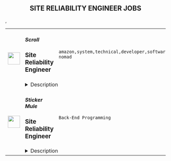 <div align="center"><h2>SITE RELIABILITY ENGINEER JOBS</h2></div><table><tr>
                <td width="100" height="100" rowspan="2">
                    <img src="https://remoteok.com/assets/img/jobs/ec9b68a1022ff24dbd298624cf2bfd8d1677136522.peg" width="38px" height="auto">
                </td>
                <td width="300">
                    <h5>Scroll</h5>
                    <h3>Site Reliability Engineer</h3>
                </td>
                <td width="300">
                    <code>amazon,system,technical,developer,software,growth,devops,cloud,node,operational,reliability,healthcare,engineer,engineering,digital nomad</code>
                </td>
                <td width="200">
                <text>2 days ago</text>
                </td>
                <td width="100" rowspan="2">
                <a href="https://remoteOK.com/remote-jobs/remote-site-reliability-engineer-scroll-198829" align="right" target="_blank">Apply</a>
                </td>
            </tr>
            <tr>
                <td colspan="3">
                <details><summary>Description</summary>
                At Scroll, we are building a fully EVM-compatible zkRollup based on a zkEVM. This is a complex system with multiple components including a sequencer node (go-ethereum fork), prover nodes (aka rollers), a roller manager, a bridge, etc.<p>We are looking for a Site Reliability Engineer to help Scroll provide awesome user and developer experience. Your responsibilities will involve deploying and maintaining a complex set of services, solving and preventing issues, as well as developing and automating processes.</p><p>This is a <b>remote</b> <b>position</b>. However, we are mainly looking for applicants <b>based in Europe.</b></p><p></p><h3><b>Job Duties</b></h3><br><ul>
<li align="left">Deploy updates and fixes to the Scroll infrastructure.</li>
<li align="left">Investigate and resolve technical issues.</li>
<li align="left">Implement system-wide monitoring, incident detection, and incident response.</li>
<li align="left">Improve operational processes (such as deployments, upgrades) to make them as boring as possible.</li>
<li align="left">Design and automate processes for deployment, system troubleshooting and maintenance, and incident response.</li>
<li align="left">Develop tools to make interaction with our contracts and services easier for Scroll developers.</li>
</ul><br><h3><b>Qualifications</b></h3><br><ul>
<li align="left">Work experience as a DevOps Engineer or similar software engineering role.</li>
<li align="left">Experience with cloud providers such as Amazon AWS.</li>
<li align="left">Working knowledge of databases and SQL.</li>
<li align="left">Experience with Jenkins and Docker.</li>
<li align="left">Some experience with blockchain systems.</li>
<li align="left">Good (async) communication skills and ability to work with a globally distributed multicultural team.</li>
</ul><br><h3><b>Preferred Qualifications</b></h3><br><ul>
<li align="left">Experience working with Golang.</li>
<li align="left">Experience working with the go-ethereum codebase.</li>
<li align="left">Experience optimizing and debugging high performance systems that require high availability.</li>
<li align="left">Security-first mindset, ability to anticipate and prevent malicious access across our stack.</li>
</ul><br><h3><b>Benefits</b></h3><br><ul>
<li align="left">Work from anywhere with flexible hours</li>
<li align="left">Generous paid time off</li>
<li align="left">Home office set up</li>
<li align="left">Annual growth budget</li>
<li align="left">Coworking membership allowance</li>
<li align="left">Private healthcare in selected countries</li>
<li align="left">Competitive salary package</li>
</ul><br/><br/>Please mention the word **STIRRINGLY** and tag RMjA5LjIyMi4yMS42Mg== when applying to show you read the job post completely (#RMjA5LjIyMi4yMS42Mg==). This is a beta feature to avoid spam applicants. Companies can search these words to find applicants that read this and see they're human.
                </details>
                </td>
            </tr>,<tr>
                <td width="100" height="100" rowspan="2">
                    <img src="https://wwr-pro.s3.amazonaws.com/logos/0082/0772/logo.gif" width="38px" height="auto">
                </td>
                <td width="300">
                    <h5>Sticker Mule</h5>
                    <h3> Site Reliability Engineer</h3>
                </td>
                <td width="300">
                    <code>Back-End Programming</code>
                </td>
                <td width="200">
                <text>126 days ago</text>
                </td>
                <td width="100" rowspan="2">
                <a href="https://weworkremotely.com/remote-jobs/sticker-mule-site-reliability-engineer-1" align="right" target="_blank">Apply</a>
                </td>
            </tr>
            <tr>
                <td colspan="3">
                <details><summary>Description</summary>
                <img src="https://we-work-remotely.imgix.net/logos/0082/0772/logo.gif?ixlib=rails-4.0.0&w=50&h=50&dpr=2&fit=fill&auto=compress" />

<p>
  <strong>Headquarters:</strong> New York, NY
    <br /><strong>URL:</strong> <a href="https://www.stickermule.com">https://www.stickermule.com</a>
</p>

<div>
<strong>About Sticker Mule</strong><br>Sticker Mule is the Internet's most "kick ass" brand. We are privately-owned, profitable, and powered by a globally distributed team that enjoys building happy customer experience at the highest technical standards. Our software team operates from 17 countries, and we're always looking for more exceptional engineers.</div><div>
<br><br>The SRE team is responsible for building, maintaining and securing our services infrastructure, while participating in the weekly on-call schedule.</div><div><a href="https://www.stickermule.com/about"><strong><br>See more about our teams here</strong></a></div><div><strong><br>We offer</strong></div><ol>
<li>Remote work with flexible schedules</li>
<li>A privately owned, low-stress culture</li>
<li>A fun "no bullshit" work environment</li>
</ol><div><strong><br>We like you to know</strong></div><ol>
<li>Docker</li>
<li>Kubernetes</li>
<li>GCP</li>
<li>AWS</li>
<li>Go</li>
<li>Postgres</li>
<li>Redis</li>
<li>Familiarity with JavaScript</li>
<li>Excellent communication skills (English)</li>
<li>Degree in Computer Science or equivalent practical experience</li>
</ol><div><strong><br>Challenges</strong></div><ol>
<li>Build CI and CD pipelines</li>
<li>Optimize and scale workloads</li>
<li>Secure containers and web services</li>
</ol><div><strong><br>Compensation and benefits</strong></div><ol>
<li>Salary: $135k+ based on experience</li>
<li>$20,000 signing bonus</li>
<li>4 weeks vacation + holidays based on your country of residence</li>
</ol><div><br></div>

<p><strong>To apply:</strong> <a href="https://weworkremotely.com/remote-jobs/sticker-mule-site-reliability-engineer-1">https://weworkremotely.com/remote-jobs/sticker-mule-site-reliability-engineer-1</a></p>

                </details>
                </td>
            </tr>,<tr>
                <td width="100" height="100" rowspan="2">
                    <img src="https://remotive.com/job/1570342/logo" width="38px" height="auto">
                </td>
                <td width="300">
                    <h5>SportyBet</h5>
                    <h3>Site Reliability Engineer</h3>
                </td>
                <td width="300">
                    <code>apache,AWS,backend,cloud</code>
                </td>
                <td width="200">
                <text>28 days ago</text>
                </td>
                <td width="100" rowspan="2">
                <a href="https://remotive.com/remote-jobs/devops/site-reliability-engineer-1570342" align="right" target="_blank">Apply</a>
                </td>
            </tr>
            <tr>
                <td colspan="3">
                <details><summary>Description</summary>
                <p><strong>Who are we?</strong></p><p><br>Sporty's sites are some of the most popular on the internet, consistently staying in Alexa's list of top websites for the countries they operate in</p><p><br></p><p>In addition to our DevOps Team we are building a Site Reliability Team whose purpose is to focus on site reliability and security. It will also involved deployment, configuration, and monitoring, as well as the availability, latency, change management, emergency response, and capacity management of services in production.</p><p><br></p><p><strong>Responsibilities</strong></p><p><br></p><p>Work with a team of DevOps/SRE and DBA professionals</p><p>Improve existing infrastructure and processes in the 6 countries we're currently deployed in as well as streamlining processes deploy to new countries in the future</p><p>Holistically improve all aspects of our current infrastructure including: reducing costs; streamlining environment provisioning; lowering response times and incorporating the latest techniques and technologies</p><p>Monitor and maintain the existing cloud infrastructure via autoscaling, automated alerts, andOpsWork and Grafana dashboards</p><p>Take ownership and responsibility for our cloud operation activities</p><p>Liaise with external security agencies for annual audits as well as perform our own internal security sweeps</p><p>Aid in reconfiguring existing architecture to allow for rapid deployments to new countries</p><p>Mentoring less experienced team members</p><p><br></p><p><strong>Requirements</strong></p><p><br></p><ul style=""><li style="">3+ years SRE experience</li><li style="">Experience independently leading the planning and deployment of a project</li><li style="">Experienced with cloud platforms, especially AWS, including solid knowledge of how to utilize cloud resources to fulfill the demand from other teams and production</li><li style="">Familiar with one program language or script language (Python, Java....)</li><li style="">Experience managing multiple kubernetes clusters in production (virtualization, orchestration, scalability, security, and high availability), skillset such as Helm, Rancher, ArgoCD.</li><li style="">Solid networking protocol and cyber security knowledge, especially the TCP / IP stack and HTTP protocol </li><li style="">A strong understanding of cache, including CDN, HTTP cache (CloudFlare, AWS CloudFront)</li><li style="">Experienced with CloudNative Monitoring solution in Large distributed system using observation model(Trace, Metric, Logging), skillset such as Prometheus, Jaeger, Loki, ELK, Grafana.</li><li style="">Excellent troubleshooting skills, including Linux OS issue diagnosis and OS parameter optimization</li></ul><p><strong><br></strong></p><p><strong>Beneficial </strong></p><p><br></p><ul style=""><li style="">Experience working with other cloud platform is a plus. (GCP, Azure, AliCloud)</li><li style="">Familiar with at least one of infrastructure as Code (Terraform, Cloudformation)</li><li style="">Design and implement CI/CD workflow is a plus (Jenkins, Github Action)</li><li style="">Experience with system automation tools (Ansible, Salt, Chef)</li><li style="">Understanding of modern Micro Services and Service Mesh concepts is a plus(Containers, Istio)</li></ul><p><br></p><p style="color: rgb(209, 205, 199); text-size-adjust: 100%; overflow-wrap: break-word;   --darkreader-inline-color:#c8c3bc;"><span style="text-size-adjust: 100%; ">Interview Process</span></p><p style="color: rgb(209, 205, 199); text-size-adjust: 100%; overflow-wrap: break-word;   --darkreader-inline-color:#c8c3bc;"><br style="text-size-adjust: 100%;"></p><ul style=""><li style="">HackerRank Test<br style="box-sizing: border-box; border: 0px solid; --darkreader-inline-border-top: initial; --darkreader-inline-border-right: initial; --darkreader-inline-border-bottom: initial; --darkreader-inline-border-left: initial;"></li><li style="">Remote 90 Minute Video Interview with 3x Team Members (30 Minutes Each)</li><li style="">24-72 hour feedback loops throughout process</li></ul><p><br></p><p><strong> Benefits</strong></p><p><br></p><p>Quarterly and flash bonuses</p><p>Flexible working hours</p><p>Top-of-the-line equipment</p><p>Education allowance</p><p>Referral bonuses</p><p>28 days paid annual leave</p><p>Annual company retreat - we all went to Dubai in 2022 and are planning 2 more retreats for 2023!</p><p>Highly talented, dependable co-workers in a global, multicultural organisation</p><p>Payment via DEEL, a world class online wallet system </p><p>We score 100% on The Joel Test</p><p>Our teams are small enough for you to be impactful</p><p>Our business is globally established and successful, offering stability and security to our Team Members</p><p><br></p>
<img src="https://remotive.com/job/track/1570342/blank.gif?source=public_api" alt=""/>
                </details>
                </td>
            </tr></table>